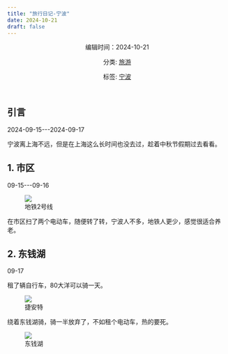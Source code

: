 ```yaml
---
title: "旅行日记-宁波"
date: 2024-10-21
draft: false
---
```



<!DOCTYPE html>
<html lang="zh-CN">

<head>
    <meta charset="UTF-8">
    <meta name="viewport" content="width=device-width, initial-scale=1.0">
    <title>旅行日记-宁波</title>
    <link rel="stylesheet" href="/assets/css/styles.css"> 
</head>

<body>
    <article>
        <header>
            <!-- <h1>旅行日记-宁波</h1> -->
            <p><time datetime="2024-10-20">编辑时间：2024-10-21</time></p>
            <p>分类: <a href="#">旅游</a></p>
            <p>标签: <a href="#">宁波</a></p>
        </header>
        <section>
            <h2>引言</h2>
            <p>2024-09-15---2024-09-17</p>
            <p>宁波离上海不远，但是在上海这么长时间也没去过，趁着中秋节假期过去看看。</p>
        </section>
        <section>
            <h2>1. 市区</h2>
            <p>09-15---09-16 <i class="fas fa-umbrella"></i></p>
            <div class="container">
                <div class="image">
                    <figure>
                        <img src="/images/daily-travel/ningbo1.jpg">
                        <figcaption>地铁2号线</figcaption>
                    </figure>
                </div>
                <div class="text">
                    <p>在市区扫了两个电动车，随便转了转，宁波人不多，地铁人更少，感觉很适合养老。</p>
                </div>
            </div>
        </section>
        <section>
            <h2>2. 东钱湖</h2>
            <p>09-17 <i class="fas fa-sun"></i></p>
            <p>租了辆自行车，80大洋可以骑一天。</p>
            <div class="container">
                <div class="image">
                    <figure>
                        <img src="/images/daily-travel/ningbo3.jpg">
                        <figcaption>捷安特</figcaption>
                    </figure>
                </div>
            </div>
            <p>绕着东钱湖骑，骑一半放弃了，不如租个电动车，热的要死。</p>
            <div class="container">
                <div class="image">
                    <figure>
                        <img src="/images/daily-travel/ningbo2.jpg">
                        <figcaption>东钱湖</figcaption>
                    </figure>
                </div>
            </div>
        </section>
    </article>
</body>

</html>